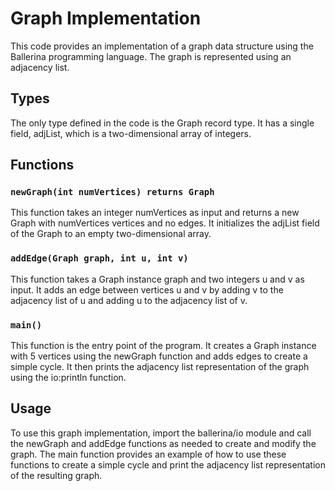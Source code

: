 # Graph Implementation
This code provides an implementation of a graph data structure using the Ballerina programming language. The graph is represented using an adjacency list.

## Types
The only type defined in the code is the Graph record type. It has a single field, adjList, which is a two-dimensional array of integers.

## Functions
### `newGraph(int numVertices) returns Graph`
This function takes an integer numVertices as input and returns a new Graph with numVertices vertices and no edges. It initializes the adjList field of the Graph to an empty two-dimensional array.

### `addEdge(Graph graph, int u, int v)`
This function takes a Graph instance graph and two integers u and v as input. It adds an edge between vertices u and v by adding v to the adjacency list of u and adding u to the adjacency list of v.

### `main()`
This function is the entry point of the program. It creates a Graph instance with 5 vertices using the newGraph function and adds edges to create a simple cycle. It then prints the adjacency list representation of the graph using the io:println function.

## Usage
To use this graph implementation, import the ballerina/io module and call the newGraph and addEdge functions as needed to create and modify the graph. The main function provides an example of how to use these functions to create a simple cycle and print the adjacency list representation of the resulting graph.